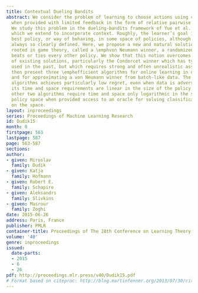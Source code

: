 ```yaml
---
title: Contextual Dueling Bandits
abstract: We consider the problem of learning to choose actions using contextual information
  when provided with limited feedback in the form of relative pairwise comparisons.
  We study this problem in the dueling-bandits framework of Yue et al. (COLT’09),
  which we extend to incorporate context. Roughly, the learner’s goal is to find the
  best policy, or way of behaving, in some space of policies, although “best” is not
  always so clearly defined. Here, we propose a new and natural solution concept,
  rooted in game theory, called a \emphvon Neumann winner, a randomized policy that
  beats or ties every other policy. We show that this notion overcomes important limitations
  of existing solutions, particularly the Condorcet winner which has typically been
  used in the past, but which requires strong and often unrealistic assumptions. We
  then present three \emphefficient algorithms for online learning in our setting,
  and for approximating a von Neumann winner from batch-like data. The first of these
  algorithms achieves particularly low regret, even when data is adversarial, although
  its time and space requirements are linear in the size of the policy space. The
  other two algorithms require time and space only logarithmic in the size of the
  policy space when provided access to an oracle for solving classification problems
  on the space.
layout: inproceedings
series: Proceedings of Machine Learning Research
id: Dudik15
month: 0
firstpage: 563
lastpage: 587
page: 563-587
sections: 
author:
- given: Miroslav
  family: Dudík
- given: Katja
  family: Hofmann
- given: Robert E.
  family: Schapire
- given: Aleksandrs
  family: Slivkins
- given: Masrour
  family: Zoghi
date: 2015-06-26
address: Paris, France
publisher: PMLR
container-title: Proceedings of The 28th Conference on Learning Theory
volume: '40'
genre: inproceedings
issued:
  date-parts:
  - 2015
  - 6
  - 26
pdf: http://proceedings.mlr.press/v40/Dudik15.pdf
# Format based on citeproc: http://blog.martinfenner.org/2013/07/30/citeproc-yaml-for-bibliographies/
---
```

